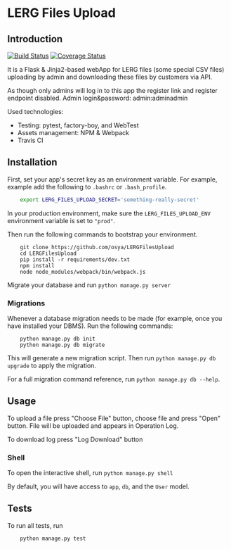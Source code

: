 # LERG Files Upload

## Introduction

[![Build Status](https://travis-ci.org/osya/LERGFilesUpload.svg?branch=master)](https://travis-ci.org/osya/LERGFilesUpload/) [![Coverage Status](https://coveralls.io/repos/github/osya/LERGFilesUpload/badge.svg?branch=master)](https://coveralls.io/github/osya/LERGFilesUpload?branch=master)

It is a Flask & Jinja2-based webApp for LERG files (some special CSV files) uploading by admin and downloading these files by customers via API.

As though only admins will log in to this app the register link and register endpoint disabled. Admin login&password: admin:adminadmin

Used technologies:

- Testing: pytest, factory-boy, and WebTest
- Assets management: NPM & Webpack
- Travis CI

## Installation

First, set your app's secret key as an environment variable. For example, example add the following to `.bashrc` or `.bash_profile`.

```bash
    export LERG_FILES_UPLOAD_SECRET='something-really-secret'
```

In your production environment, make sure the `LERG_FILES_UPLOAD_ENV` environment variable is set to `"prod"`.

Then run the following commands to bootstrap your environment.

```shell
    git clone https://github.com/osya/LERGFilesUpload
    cd LERGFilesUpload
    pip install -r requirements/dev.txt
    npm install
    node node_modules/webpack/bin/webpack.js
```

Migrate your database and run `python manage.py server`

### Migrations

Whenever a database migration needs to be made (for example, once you have installed your DBMS). Run the following commands:

```shell
    python manage.py db init
    python manage.py db migrate
```

This will generate a new migration script. Then run `python manage.py db upgrade` to apply the migration.

For a full migration command reference, run `python manage.py db --help`.

## Usage

To upload a file press "Choose File" button, choose file and press "Open" button. File will be uploaded and appears in Operation Log.

To download log press "Log Download" button

### Shell

To open the interactive shell, run `python manage.py shell`

By default, you will have access to `app`, `db`, and the `User` model.

## Tests

To run all tests, run

```shell
    python manage.py test
```
